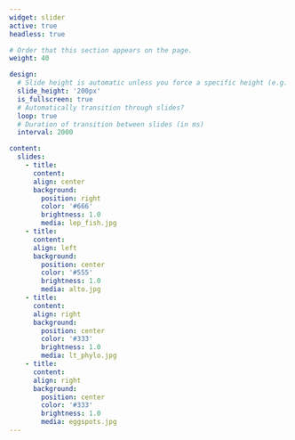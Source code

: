 ```yaml
---
widget: slider
active: true
headless: true

# Order that this section appears on the page.
weight: 40

design:
  # Slide height is automatic unless you force a specific height (e.g. '400px')
  slide_height: '200px'
  is_fullscreen: true
  # Automatically transition through slides?
  loop: true
  # Duration of transition between slides (in ms)
  interval: 2000

content:
  slides:
    - title: 
      content: 
      align: center
      background:
        position: right
        color: '#666'
        brightness: 1.0
        media: lep_fish.jpg
    - title: 
      content: 
      align: left
      background:
        position: center
        color: '#555'
        brightness: 1.0
        media: alto.jpg
    - title: 
      content: 
      align: right
      background:
        position: center
        color: '#333'
        brightness: 1.0
        media: lt_phylo.jpg
    - title: 
      content: 
      align: right
      background:
        position: center
        color: '#333'
        brightness: 1.0
        media: eggspots.jpg
---
```

